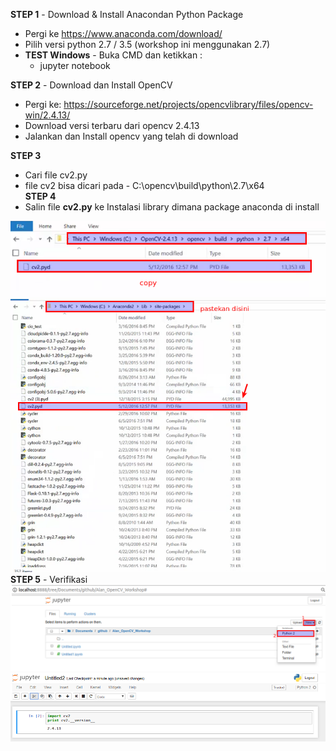 **STEP 1** - Download & Install Anacondan Python Package
- Pergi ke https://www.anaconda.com/download/
- Pilih versi python 2.7 / 3.5 (workshop ini menggunakan 2.7)
- __TEST Windows__ - Buka CMD dan ketikkan :
    - jupyter notebook
    
**STEP 2** - Download dan Install OpenCV
- Pergi ke: https://sourceforge.net/projects/opencvlibrary/files/opencv-win/2.4.13/
- Download versi terbaru dari opencv 2.4.13
- Jalankan dan Install opencv yang telah di download

**STEP 3**
- Cari file cv2.py
- file cv2 bisa dicari pada - C:\opencv\build\python\2.7\x64\
**STEP 4**
- Salin file __cv2.py__ ke Instalasi library dimana package anaconda di install

![Copy file cv2.py](./media/README/copy.png)
![Paste file cv2.py](./media/README/paste.png)
**STEP 5** - Verifikasi
![Verifikasi](./media/README/verifikasi1.png)
![Verifikasi](./media/README/verifikasi2.png)

    
   
